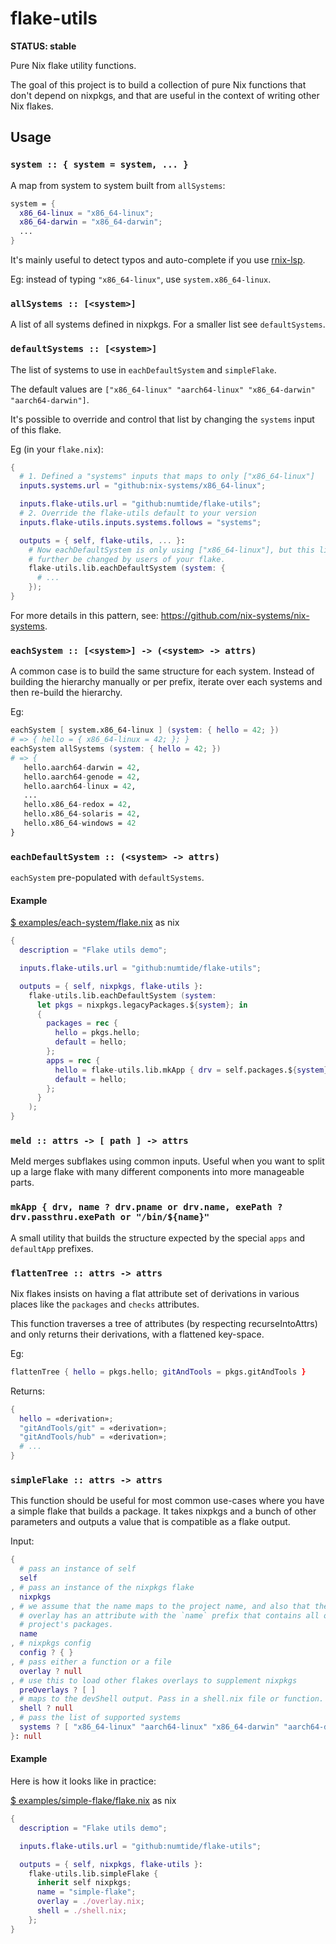 # flake-utils

**STATUS: stable**

Pure Nix flake utility functions.

The goal of this project is to build a collection of pure Nix functions that don't
depend on nixpkgs, and that are useful in the context of writing other Nix
flakes.

## Usage

### `system :: { system = system, ... }`

A map from system to system built from `allSystems`:
```nix
system = {
  x86_64-linux = "x86_64-linux";
  x86_64-darwin = "x86_64-darwin";
  ...
}
```
It's mainly useful to
detect typos and auto-complete if you use [rnix-lsp](https://github.com/nix-community/rnix-lsp).
   
Eg: instead of typing `"x86_64-linux"`, use `system.x86_64-linux`.


### `allSystems :: [<system>]`

A list of all systems defined in nixpkgs. For a smaller list see `defaultSystems`.

### `defaultSystems :: [<system>]`

The list of systems to use in `eachDefaultSystem` and `simpleFlake`.

The default values are `["x86_64-linux" "aarch64-linux" "x86_64-darwin" "aarch64-darwin"]`.

It's possible to override and control that list by changing the `systems` input of this flake.

Eg (in your `flake.nix`):

```nix
{
  # 1. Defined a "systems" inputs that maps to only ["x86_64-linux"]
  inputs.systems.url = "github:nix-systems/x86_64-linux";

  inputs.flake-utils.url = "github:numtide/flake-utils";
  # 2. Override the flake-utils default to your version
  inputs.flake-utils.inputs.systems.follows = "systems";

  outputs = { self, flake-utils, ... }:
    # Now eachDefaultSystem is only using ["x86_64-linux"], but this list can also
    # further be changed by users of your flake.
    flake-utils.lib.eachDefaultSystem (system: {
      # ...
    });
}
```

For more details in this pattern, see: <https://github.com/nix-systems/nix-systems>.

### `eachSystem :: [<system>] -> (<system> -> attrs)`

A common case is to build the same structure for each system. Instead of
building the hierarchy manually or per prefix, iterate over each systems and
then re-build the hierarchy.

Eg:

```nix
eachSystem [ system.x86_64-linux ] (system: { hello = 42; })
# => { hello = { x86_64-linux = 42; }; }
eachSystem allSystems (system: { hello = 42; })
# => {
   hello.aarch64-darwin = 42,
   hello.aarch64-genode = 42,
   hello.aarch64-linux = 42,
   ...
   hello.x86_64-redox = 42,
   hello.x86_64-solaris = 42,
   hello.x86_64-windows = 42
}
```

### `eachDefaultSystem :: (<system> -> attrs)`

`eachSystem` pre-populated with `defaultSystems`.

#### Example

[$ examples/each-system/flake.nix](examples/each-system/flake.nix) as nix
```nix
{
  description = "Flake utils demo";

  inputs.flake-utils.url = "github:numtide/flake-utils";

  outputs = { self, nixpkgs, flake-utils }:
    flake-utils.lib.eachDefaultSystem (system:
      let pkgs = nixpkgs.legacyPackages.${system}; in
      {
        packages = rec {
          hello = pkgs.hello;
          default = hello;
        };
        apps = rec {
          hello = flake-utils.lib.mkApp { drv = self.packages.${system}.hello; };
          default = hello;
        };
      }
    );
}
```

### `meld :: attrs -> [ path ] -> attrs`

Meld merges subflakes using common inputs.  Useful when you want to
split up a large flake with many different components into more
manageable parts.

### `mkApp { drv, name ? drv.pname or drv.name, exePath ? drv.passthru.exePath or "/bin/${name}"`

A small utility that builds the structure expected by the special `apps` and `defaultApp` prefixes.


### `flattenTree :: attrs -> attrs`

Nix flakes insists on having a flat attribute set of derivations in
various places like the `packages` and `checks` attributes.

This function traverses a tree of attributes (by respecting
recurseIntoAttrs) and only returns their derivations, with a flattened
key-space.

Eg:
```nix
flattenTree { hello = pkgs.hello; gitAndTools = pkgs.gitAndTools }
```
Returns:

```nix
{
  hello = «derivation»;
  "gitAndTools/git" = «derivation»;
  "gitAndTools/hub" = «derivation»;
  # ...
}
```

### `simpleFlake :: attrs -> attrs`

This function should be useful for most common use-cases where you have a
simple flake that builds a package. It takes nixpkgs and a bunch of other
parameters and outputs a value that is compatible as a flake output.

Input:
```nix
{
  # pass an instance of self
  self
, # pass an instance of the nixpkgs flake
  nixpkgs
, # we assume that the name maps to the project name, and also that the
  # overlay has an attribute with the `name` prefix that contains all of the
  # project's packages.
  name
, # nixpkgs config
  config ? { }
, # pass either a function or a file
  overlay ? null
, # use this to load other flakes overlays to supplement nixpkgs
  preOverlays ? [ ]
, # maps to the devShell output. Pass in a shell.nix file or function.
  shell ? null
, # pass the list of supported systems
  systems ? [ "x86_64-linux" "aarch64-linux" "x86_64-darwin" "aarch64-darwin" ]
}: null
```

#### Example

Here is how it looks like in practice:

[$ examples/simple-flake/flake.nix](examples/simple-flake/flake.nix) as nix
```nix
{
  description = "Flake utils demo";

  inputs.flake-utils.url = "github:numtide/flake-utils";

  outputs = { self, nixpkgs, flake-utils }:
    flake-utils.lib.simpleFlake {
      inherit self nixpkgs;
      name = "simple-flake";
      overlay = ./overlay.nix;
      shell = ./shell.nix;
    };
}
```
